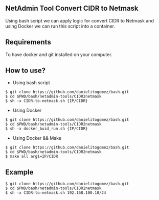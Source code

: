 ## NetAdmin Tool Convert CIDR to Netmask
Using bash script we can apply logic for convert CIDR to Netmask and using Docker we can run this script into a container.

## Requirements
To have docker and git installed on your computer.

## How to use?
* Using bash script
```
$ git clone https://github.com/danielitogomez/bash.git
$ cd $PWD/bash/netadmin-tools/CIDR2netmask
$ sh -x CIDR-to-netmask.sh {IP/CIDR}
```

* Using Docker
```
$ git clone https://github.com/danielitogomez/bash.git
$ cd $PWD/bash/netadmin-tools/CIDR2netmask
$ sh -x docker_buid_run.sh {IP/CIDR}
```

* Using Docker && Make
```
$ git clone https://github.com/danielitogomez/bash.git
$ cd $PWD/bash/netadmin-tools/CIDR2netmask
$ make all arg1=IP/CIDR
```

## Example
```
$ git clone https://github.com/danielitogomez/bash.git
$ cd $PWD/bash/netadmin-tools/CIDR2netmask
$ sh -x CIDR-to-netmask.sh 192.168.100.10/24
```

